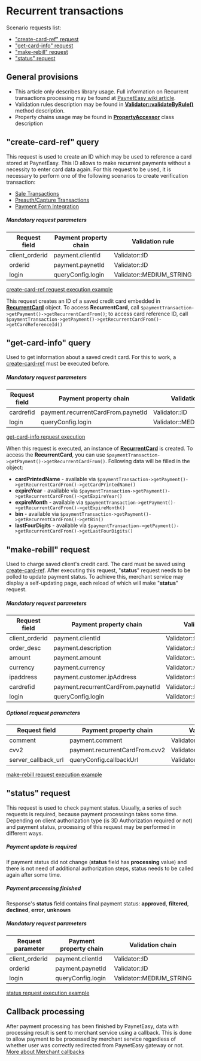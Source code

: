 # Recurrent transactions

Scenario requests list:
* ["create-card-ref" request](#create-card-ref)
* ["get-card-info" request](#get-card-info)
* ["make-rebill" request](#make-rebill)
* ["status" request](#status)

## General provisions

* This article only describes library usage. Full information on Recurrent transactions processing may be found at [PaynetEasy wiki article](http://wiki.payneteasy.com/index.php/PnE:Recurrent_Transactions).
* Validation rules description may be found in **[Validator::validateByRule()](../library-internals/02-validator.md#validateByRule)** method description.
* Property chains usage may be found in **[PropertyAccessor](../library-internals/03-property-accessor.md)** class description

## <a name="create-card-ref"></a> "create-card-ref" query

This request is used to create an ID which may be used to reference a card stored at PaynetEasy. This ID allows to make recurrent payments without a necessity to enter card data again.
For this request to be used, it is necessary to perform one of the following scenarios to create verification transaction:
* [Sale Transactions](00-sale-transactions.md)
* [Preauth/Capture Transactions](01-preauth-capture-transactions.md)
* [Payment Form Integration](05-payment-form-integration.md)

##### Mandatory request parameters

Request field       |Payment property chain         |Validation rule
--------------------|-------------------------------|-----------------
client_orderid      |payment.clientId               |Validator::ID
orderid             |payment.paynetId               |Validator::ID
login               |queryConfig.login              |Validator::MEDIUM_STRING

[create-card-ref request execution example](../../example/create-card-ref.php)

This request creates an ID of a saved credit card embedded in **[RecurrentCard](../library-internals/00-payment-data.md#RecurrentCard)** object. To access **RecurrentCard**, call `$paymentTransaction->getPayment()->getRecurrentCardFrom()`; to access card reference ID, call `$paymentTransaction->getPayment()->getRecurrentCardFrom()->getCardReferenceId()`

## <a name="get-card-info"></a> "get-card-info" query

Used to get information about a saved credit card.
For this to work, a [create-card-ref](#create-card-ref) must be executed before.

##### Mandatory request parameters

Request field       |Payment property chain             |Validation rule
--------------------|-----------------------------------|-----------------
cardrefid           |payment.recurrentCardFrom.paynetId |Validator::ID
login               |queryConfig.login                  |Validator::MEDIUM_STRING

[get-card-info request execution](../../example/get-card-info.php)

When this request is executed, an instance of **[RecurrentCard](../library-internals/00-payment-data.md#RecurrentCard)** is created. To access the **RecurrentCard**, you can use `$paymentTransaction->getPayment()->getRecurrentCardFrom()`. Following data will be filled in the object:
* **cardPrintedName** - available via `$paymentTransaction->getPayment()->getRecurrentCardFrom()->getСardPrintedName()`
* **expireYear** - available via `$paymentTransaction->getPayment()->getRecurrentCardFrom()->getExpireYear()`
* **expireMonth** - available via `$paymentTransaction->getPayment()->getRecurrentCardFrom()->getExpireMonth()`
* **bin** - available via `$paymentTransaction->getPayment()->getRecurrentCardFrom()->getBin()`
* **lastFourDigits** - available via `$paymentTransaction->getPayment()->getRecurrentCardFrom()->getLastFourDigits()`

## <a name="make-rebill"></a> "make-rebill" request

Used to charge saved client's credit card.
The card must be saved using [create-card-ref](#create-card-ref).
After executing this request, "**status**" request needs to be polled to update payment status. To achieve this, merchant service may display a self-updating page, each reload of which will make "**status**" request.

##### Mandatory request parameters

Request field       |Payment property chain             |Validation rule
--------------------|-----------------------------------|-----------------
client_orderid      |payment.clientId                   |Validator::ID
order_desc          |payment.description                |Validator::LONG_STRING
amount              |payment.amount                     |Validator::AMOUNT
currency            |payment.currency                   |Validator::CURRENCY
ipaddress           |payment.customer.ipAddress         |Validator::IP
cardrefid           |payment.recurrentCardFrom.paynetId |Validator::ID
login               |queryConfig.login                  |Validator::MEDIUM_STRING

##### Optional request parameters

Request field       |Payment property chain         |Validation rule
--------------------|-------------------------------|-----------------
comment             |payment.comment                |Validator::MEDIUM_STRING
cvv2                |payment.recurrentCardFrom.cvv2 |Validator::CVV2
server_callback_url |queryConfig.callbackUrl        |Validator::URL

[make-rebill request execution example](../../example/make-rebill.php)

## <a name="status"></a> "status" request

This request is used to check payment status. Usually, a series of such requests is required, because payment processingn takes some time. Depending on client authorization type (is 3D Authorization required or not) and payment status, processing of this request may be performed in different ways.

##### Payment update is required

If payment status did not change (**status** field has **processing** value) and there is not need of additional authorization steps, status needs to be called again after some time.

##### Payment processing finished

Response's **status** field contains final payment status: **approved**, **filtered**, **declined**, **error**, **unknown**

##### Mandatory request parameters

Request parameter   |Payment property chain |Validation chain
--------------------|-----------------------|-----------------
client_orderid      |payment.clientId       |Validator::ID
orderid             |payment.paynetId       |Validator::ID
login               |queryConfig.login      |Validator::MEDIUM_STRING

[status request execution example](../../example/status.php)

## <a name="callback"></a> Callback processing

After payment processing has been finished by PaynetEasy, data with processing result is sent to merchant service using a callback. This is done to allow payment to be processed by merchant service regardless of whether user was correctly redirected from PaynetEasy gateway or not.
[More about Merchant callbacks](06-merchant-callbacks.md)
